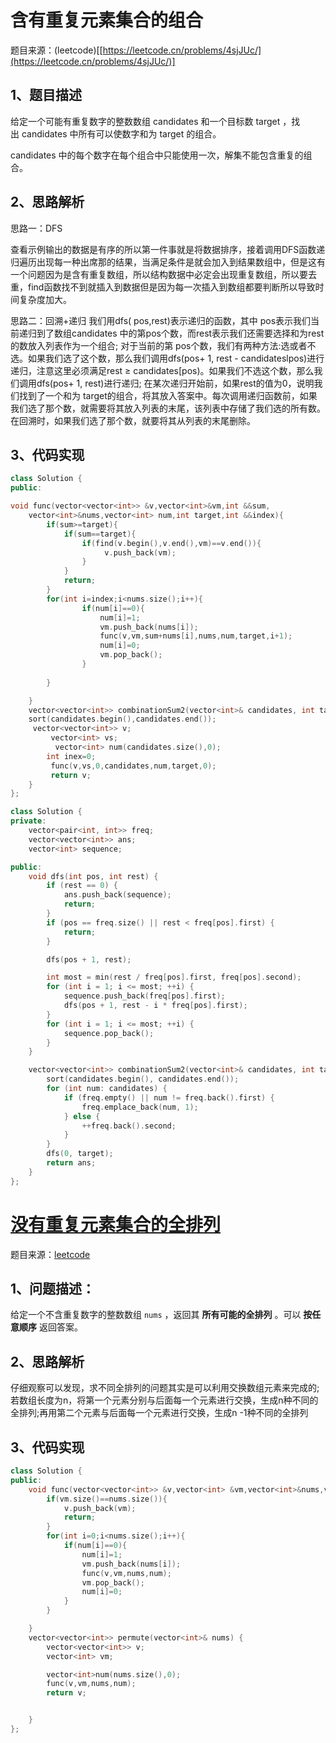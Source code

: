 # 含有重复元素集合的组合

题目来源：(leetcode)[[https://leetcode.cn/problems/4sjJUc/](https://leetcode.cn/problems/4sjJUc/)]

## 1、题目描述

给定一个可能有重复数字的整数数组 candidates 和一个目标数 target ，找出 candidates 中所有可以使数字和为 target 的组合。

candidates 中的每个数字在每个组合中只能使用一次，解集不能包含重复的组合。 

## 2、思路解析

思路一：DFS

查看示例输出的数据是有序的所以第一件事就是将数据排序，接着调用DFS函数递归遍历出现每一种出席那的结果，当满足条件是就会加入到结果数组中，但是这有一个问题因为是含有重复数组，所以结构数据中必定会出现重复数组，所以要去重，find函数找不到就插入到数据但是因为每一次插入到数组都要判断所以导致时间复杂度加大。

思路二：回溯+递归
我们用dfs( pos,rest)表示递归的函数，其中 pos表示我们当前递归到了数组candidates 中的第pos个数，而rest表示我们还需要选择和为rest的数放入列表作为一个组合;
对于当前的第 pos个数，我们有两种方法:选或者不选。如果我们选了这个数，那么我们调用dfs(pos+ 1, rest - candidateslpos)进行递归，注意这里必须满足rest ≥ candidates[pos)。如果我们不选这个数，那么我们调用dfs(pos+ 1, rest)进行递归;
在某次递归开始前，如果rest的值为0，说明我们找到了一个和为 target的组合，将其放入答案中。每次调用递归函数前，如果我们选了那个数，就需要将其放入列表的末尾，该列表中存储了我们选的所有数。在回溯时，如果我们选了那个数，就要将其从列表的末尾删除。

## 3、代码实现



```C++
class Solution {
public:

void func(vector<vector<int>> &v,vector<int>&vm,int &&sum,
    vector<int>&nums,vector<int> num,int target,int &&index){
        if(sum>=target){
            if(sum==target){
                if(find(v.begin(),v.end(),vm)==v.end()){
                     v.push_back(vm);
                }
            }
            return;
        }
        for(int i=index;i<nums.size();i++){
                if(num[i]==0){
                    num[i]=1;
                    vm.push_back(nums[i]);
                    func(v,vm,sum+nums[i],nums,num,target,i+1);
                    num[i]=0;
                    vm.pop_back();
                }
            
        }

    }
    vector<vector<int>> combinationSum2(vector<int>& candidates, int target) {
    sort(candidates.begin(),candidates.end());
     vector<vector<int>> v;
         vector<int> vs;
          vector<int> num(candidates.size(),0);
        int inex=0;
         func(v,vs,0,candidates,num,target,0);
         return v;
    }
};
```



```C++
class Solution {
private:
    vector<pair<int, int>> freq;
    vector<vector<int>> ans;
    vector<int> sequence;

public:
    void dfs(int pos, int rest) {
        if (rest == 0) {
            ans.push_back(sequence);
            return;
        }
        if (pos == freq.size() || rest < freq[pos].first) {
            return;
        }

        dfs(pos + 1, rest);

        int most = min(rest / freq[pos].first, freq[pos].second);
        for (int i = 1; i <= most; ++i) {
            sequence.push_back(freq[pos].first);
            dfs(pos + 1, rest - i * freq[pos].first);
        }
        for (int i = 1; i <= most; ++i) {
            sequence.pop_back();
        }
    }

    vector<vector<int>> combinationSum2(vector<int>& candidates, int target) {
        sort(candidates.begin(), candidates.end());
        for (int num: candidates) {
            if (freq.empty() || num != freq.back().first) {
                freq.emplace_back(num, 1);
            } else {
                ++freq.back().second;
            }
        }
        dfs(0, target);
        return ans;
    }
};


```

# [没有重复元素集合的全排列](https://leetcode.cn/problems/VvJkup/)

题目来源：[leetcode]([https://leetcode.cn/problems/VvJkup/](https://leetcode.cn/problems/VvJkup/))

## 1、问题描述：

给定一个不含重复数字的整数数组 `nums` ，返回其 **所有可能的全排列** 。可以 **按任意顺序** 返回答案。

## 2、思路解析

仔细观察可以发现，求不同全排列的问题其实是可以利用交换数组元素来完成的;
若数组长度为n，将第一个元素分别与后面每一个元素进行交换，生成n种不同的全排列;再用第二个元素与后面每一个元素进行交换，生成n -1种不同的全排列

## 3、代码实现



```C++
class Solution {
public:
    void func(vector<vector<int>> &v,vector<int> &vm,vector<int>&nums,vector<int>&num){
        if(vm.size()==nums.size()){
            v.push_back(vm);
            return;
        }
        for(int i=0;i<nums.size();i++){
            if(num[i]==0){
                num[i]=1;
                vm.push_back(nums[i]);
                func(v,vm,nums,num);
                vm.pop_back();
                num[i]=0;
            }
        }

    }
    vector<vector<int>> permute(vector<int>& nums) {
        vector<vector<int>> v;
        vector<int> vm;

        vector<int>num(nums.size(),0);
        func(v,vm,nums,num);
        return v;


    }
};
```

